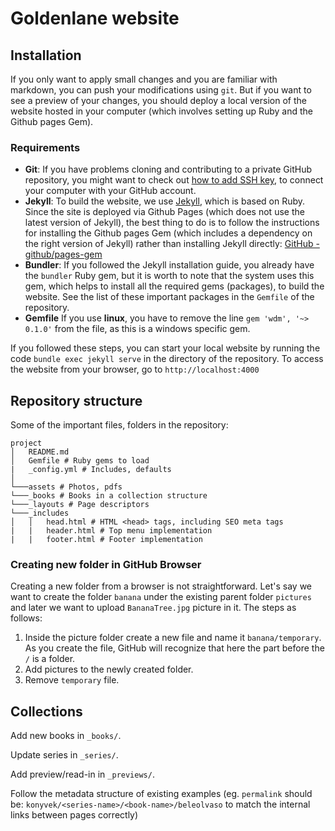# Goldenlane website


## Installation
If you only want to apply small changes and you are familiar with markdown, you can push your modifications using `git`.
But if you want to see a preview of your changes, you should deploy a local version of the website hosted in your computer (which involves setting up Ruby and the Github pages Gem).

### Requirements
- **Git**: If you have problems cloning and contributing to a private GitHub repository,
you might want to check out [how to add SSH key](https://docs.github.com/en/authentication/connecting-to-github-with-ssh/generating-a-new-ssh-key-and-adding-it-to-the-ssh-agent),
to connect your computer with your GitHub account.
- **Jekyll**: To build the website, we use [Jekyll](https://jekyllrb.com/), which is based on Ruby. Since the site is deployed via Github Pages (which does not use the latest version of Jekyll), the best thing to do is to follow the instructions for installing the Github pages Gem (which includes a dependency on the right version of Jekyll) rather than installing Jekyll directly: [GitHub - github/pages-gem](https://github.com/github/pages-gem)
- **Bundler**: If you followed the Jekyll installation guide, you already have the `bundler` Ruby gem,
  but it is worth to note that the system uses this gem, which helps to install all the required gems (packages), to build the website.
  See the list of these important packages in the `Gemfile` of the repository.
- **Gemfile** If you use **linux**, you have to remove the line `gem 'wdm', '~> 0.1.0'` from the file, as this is a windows specific gem. 

If you followed these steps, you can start your local website by running the code `bundle exec jekyll serve` in the directory of the repository.
To access the website from your browser, go to `http://localhost:4000`

## Repository structure
Some of the important files, folders in the repository:
```
project
│   README.md
│   Gemfile # Ruby gems to load
|   _config.yml # Includes, defaults
│
└───assets # Photos, pdfs
└───_books # Books in a collection structure
└───_layouts # Page descriptors
└───_includes
│   │   head.html # HTML <head> tags, including SEO meta tags
|   |   header.html # Top menu implementation
|   |   footer.html # Footer implementation
```

### Creating new folder in GitHub Browser
Creating a new folder from a browser is not straightforward. Let's say we want to create the folder `banana` under the existing parent folder `pictures` and later we want to upload `BananaTree.jpg` picture in it. The steps as follows:

1. Inside the picture folder create a new file and name it `banana/temporary`. As you create the file, GitHub will recognize that here the part before the `/` is a folder.
2. Add pictures to the newly created folder.
3. Remove `temporary` file.

## Collections

Add new books in `_books/`.

Update series in `_series/`.

Add preview/read-in in `_previews/`.

Follow the metadata structure of existing examples (eg. `permalink` should be: `konyvek/<series-name>/<book-name>/beleolvaso` to match the internal links between pages correctly)
